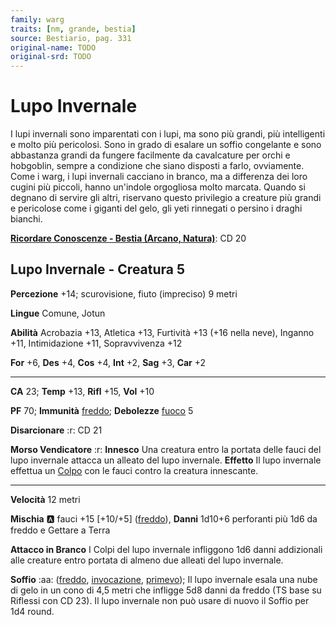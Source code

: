 ```yaml
---
family: warg
traits: [nm, grande, bestia]
source: Bestiario, pag. 331
original-name: TODO
original-srd: TODO
---
```


# Lupo Invernale

I lupi invernali sono imparentati con i lupi, ma sono più grandi, più intelligenti e molto più pericolosi. Sono in grado di esalare un soffio congelante e sono abbastanza grandi da fungere facilmente da cavalcature per orchi e hobgoblin, sempre a condizione che siano disposti a farlo, ovviamente. Come i warg, i lupi invernali cacciano in branco, ma a differenza dei loro cugini più piccoli, hanno un'indole orgogliosa molto marcata. Quando si degnano di servire gli altri, riservano questo privilegio a creature più grandi e pericolose come i giganti del gelo, gli yeti rinnegati o persino i draghi bianchi.

**[Ricordare Conoscenze - Bestia (Arcano, Natura)](/azioni/ricordare-conoscenze)**: CD 20

## Lupo Invernale - Creatura 5

**Percezione** +14; scurovisione, fiuto (impreciso) 9 metri

**Lingue** Comune, Jotun

**Abilità** Acrobazia +13, Atletica +13, Furtività +13 (+16 nella neve), Inganno +11, Intimidazione +11, Sopravvivenza +12

**For** +6, **Des** +4, **Cos** +4, **Int** +2, **Sag** +3, **Car** +2

***

**CA** 23; **Temp** +13, **Rifl** +15, **Vol** +10

**PF** 70; **Immunità** [freddo](/tratti/freddo); **Debolezze** [fuoco](/tratti/fuoco) 5

**Disarcionare** :r: CD 21

**Morso Vendicatore** :r: **Innesco** Una creatura entro la portata delle fauci del lupo invernale attacca un alleato del lupo invernale. **Effetto** Il lupo invernale effettua un [Colpo](/azioni/colpire) con le fauci contro la creatura innescante.

***

**Velocità** 12 metri

**Mischia** :a: fauci +15 \[+10/+5] ([freddo](/tratti/freddo)), **Danni** 1d10+6 perforanti più 1d6 da freddo e Gettare a Terra

**Attacco in Branco** I Colpi del lupo invernale infliggono 1d6 danni addizionali alle creature entro portata di almeno due alleati del lupo invernale.

**Soffio** :aa:  ([freddo](/tratti/freddo), [invocazione](/tratti/invocazione), [primevo](/tratti/primevo)); Il lupo invernale esala una nube di gelo in un cono di 4,5 metri che infligge 5d8 danni da freddo (TS base su Riflessi con CD 23). Il lupo invernale non può usare di nuovo il Soffio per 1d4 round.

